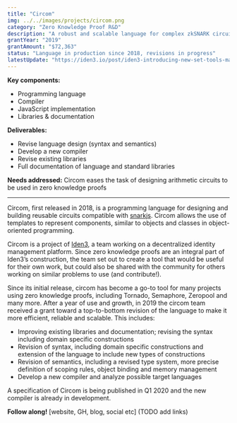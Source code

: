 ```yaml
---
title: "Circom"
img: ../../images/projects/circom.png
category: "Zero Knowledge Proof R&D"
description: "A robust and scalable language for complex zkSNARK circuit design."
grantYear: "2019"
grantAmount: "$72,363"
status: "Language in production since 2018, revisions in progress"
latestUpdate: "https://iden3.io/post/iden3-introducing-new-set-tools-mastering-zksnarks"
---
```


**Key components:**

- Programming language
- Compiler
- JavaScript implementation
- Libraries & documentation

**Deliverables:**

- Revise language design (syntax and semantics)
- Develop a new compiler
- Revise existing libraries
- Full documentation of language and standard libraries

**Needs addressed:** Circom eases the task of designing arithmetic circuits to be used in zero knowledge proofs

---

Circom, first released in 2018, is a programming language for designing and building reusable circuits compatible with [snarkjs](link). Circom allows the use of templates to represent components, similar to objects and classes in object-oriented programming.

Circom is a project of [Iden3](https://iden3.io), a team working on a decentralized identity management platform. Since zero knowledge proofs are an integral part of Iden3’s construction, the team set out to create a tool that would be useful for their own work, but could also be shared with the community for others working on similar problems to use (and contribute!).

Since its initial release, circom has become a go-to tool for many projects using zero knowledge proofs, including Tornado, Semaphore, Zeropool and many more. After a year of use and growth, in 2019 the circom team received a grant toward a top-to-bottom revision of the language to make it more efficient, reliable and scalable. This includes:

- Improving existing libraries and documentation; revising the syntax including domain specific constructions
- Revision of syntax, including domain specific constructions and extension of the language to include new types of constructions
- Revision of semantics, including a revised type system, more precise definition of scoping rules, object binding and memory management
- Develop a new compiler and analyze possible target languages

A specification of Circom is being published in Q1 2020 and the new compiler is already in development.

**Follow along!**
[website, GH, blog, social etc]
(TODO add links)